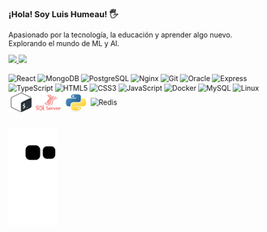 ### ¡Hola! Soy Luis Humeau! 🖐️
Apasionado por la tecnología, la educación y aprender algo nuevo. Explorando el mundo de ML y AI.

<div align="left">
  <a href="https://github.com/lhumeau">
    <img height="180em" src="https://github-readme-stats.vercel.app/api?username=lhumeau&theme=dark&show_icons=true"/>
    <img height="180em" src="https://github-readme-stats.vercel.app/api/top-langs/?username=lhumeau&layout=compact&langs_count=7&theme=dark"/>
  </a>
</div>

<div style="display: inline_block"><br>
  <img align="center" alt="React" height="40" width="50" src="https://cdn.jsdelivr.net/gh/devicons/devicon/icons/react/react-original.svg">
  <img align="center" alt="MongoDB" height="40" width="50" src="https://icongr.am/devicon/mongodb-original-wordmark.svg?size=128&color=currentColor">
  <img align="center" alt="PostgreSQL" height="40" width="50" src="https://icongr.am/devicon/postgresql-original.svg">
  <img align="center" alt="Nginx" height="40" width="50" src="https://icongr.am/devicon/nginx-original.svg">
  <!-- Agrega el ícono de Git aquí -->
  <img align="center" alt="Git" height="40" width="50" src="https://icongr.am/devicon/git-original-wordmark.svg?size=128&color=currentColor">
  <!-- Fin del ícono de Git -->
  <img align="center" alt="Oracle" height="40" width="50" src="https://icongr.am/devicon/oracle-original.svg?size=128&color=currentColor">
  <img align="center" alt="Express" height="40" width="50" src="https://icongr.am/devicon/express-original-wordmark.svg?size=128&color=currentColor">
  <img align="center" alt="TypeScript" height="40" width="50" src="https://img.icons8.com/color/48/typescript.png">
  <img align="center" alt="HTML5" height="40" width="50" src="https://cdn.jsdelivr.net/gh/devicons/devicon/icons/html5/html5-original.svg">
  <img align="center" alt="CSS3" height="40" width="50" src="https://cdn.jsdelivr.net/gh/devicons/devicon/icons/css3/css3-original.svg">
  <img align="center" alt="JavaScript" height="40" width="50" src="https://cdn.jsdelivr.net/gh/devicons/devicon/icons/javascript/javascript-original.svg">
  <img align="center" alt="Docker" height="40" width="50" src="https://icongr.am/devicon/docker-original.svg?size=128&color=currentColor">
  <img align="center" alt="MySQL" height="40" width="50" src="https://icongr.am/devicon/mysql-original-wordmark.svg?size=101&color=currentColor">
  <img align="center" alt="Linux" height="40" width="50" src="https://icongr.am/devicon/linux-original.svg?size=101&color=currentColor">
  <img align="center" alt="Bash" height="40" width="50" src="https://raw.githubusercontent.com/devicons/devicon/master/icons/bash/bash-original.svg">
  <img align="center" alt="Microsoft SQL Server" height="40" width="50" src="https://raw.githubusercontent.com/devicons/devicon/v2.15.1/icons/microsoftsqlserver/microsoftsqlserver-plain-wordmark.svg">
  <img align="center" alt="Python" height="40" width="50" src="https://raw.githubusercontent.com/devicons/devicon/master/icons/python/python-original.svg">
  <img align="center" alt="Redis" height="40" width="50" src="https://icongr.am/devicon/redis-original.svg?size=128&color=currentColor">
</div>
</br>

<div align="left">

  ![Snake animation](https://github.com/carlosportella16/carlosportella16/blob/output/github-contribution-grid-snake.svg)

</div>
